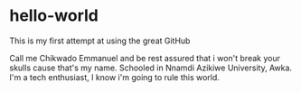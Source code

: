 # hello-world
This is my first attempt at using the great GitHub

Call me Chikwado Emmanuel and be rest assured that i won't break your skulls cause that's my name.
Schooled in Nnamdi Azikiwe University, Awka.
I'm a tech enthusiast, I know i'm going to rule this world.
